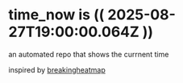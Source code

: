 # time_now is (( 2025-08-27T19:00:00.064Z ))

an automated repo that shows the currnent time

inspired by [breakingheatmap](https://github.com/breakingheatmap/breakingheatmap)